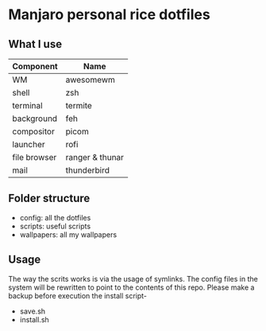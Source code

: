 
# Manjaro personal rice dotfiles

## What I use 

| Component | Name |
        --- | ---
| WM | awesomewm |
| shell | zsh |
| terminal | termite |
| background | feh |
| compositor | picom |
| launcher | rofi |
| file browser | ranger & thunar |
| mail | thunderbird |

## Folder structure

 - config: all the dotfiles
 - scripts: useful scripts
 - wallpapers: all my wallpapers

## Usage

The way the scrits works is via the usage of symlinks. 
The config files in the system will be rewritten to point to the contents of this repo.
Please make a backup before execution the install script-

 - save.sh
 - install.sh
